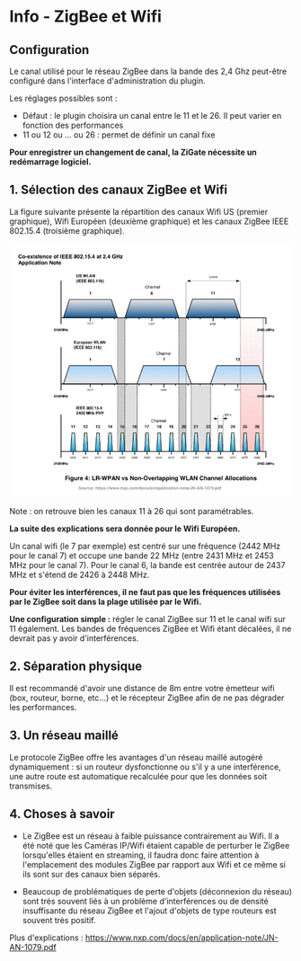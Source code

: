 # Info - ZigBee et Wifi

## Configuration

Le canal utilisé pour le réseau ZigBee dans la bande des 2,4 Ghz peut-être configuré dans l'interface d'administration du plugin.

Les réglages possibles sont :

- Défaut : le plugin choisira un canal entre le 11 et le 26. Il peut varier en fonction des performances
- 11 ou 12 ou ... ou 26 : permet de définir un canal fixe

**Pour enregistrer un changement de canal, la ZiGate nécessite un redémarrage logiciel.**


## 1. Sélection des canaux ZigBee et Wifi

La figure suivante présente la répartition des canaux Wifi US (premier graphique), Wifi Européen (deuxième graphique) et les canaux ZigBee IEEE 802.15.4 (troisième graphique).

![Channel overlap](../Images/Channel-Allocations.png)

Note : on retrouve bien les canaux 11 à 26 qui sont paramétrables.

**La suite des explications sera donnée pour le Wifi Européen.**

Un canal wifi (le 7 par exemple) est centré sur une fréquence (2442 MHz pour le canal 7) et occupe une bande 22 MHz (entre 2431 MHz et 2453 MHz pour le canal 7).
Pour le canal 6, la bande est centrée autour de 2437 MHz et s'étend de 2426 à 2448 MHz.

**Pour éviter les interférences, il ne faut pas que les fréquences utilisées par le ZigBee soit dans la plage utilisée par le Wifi.**

__Une configuration simple :__ régler le canal ZigBee sur 11 et le canal wifi sur 11 également. Les bandes de fréquences ZigBee et Wifi étant décalées, il ne devrait pas y avoir d'interférences.

## 2. Séparation physique
Il est recommandé d'avoir une distance de 8m entre votre émetteur wifi (box, routeur, borne, etc...) et le récepteur ZigBee afin de ne pas dégrader les performances.

## 3. Un réseau maillé

Le protocole ZigBee offre les avantages d'un réseau maillé autogéré dynamiquement : si un routeur dysfonctionne ou s'il y a une interférence, une autre route est automatique recalculée pour que les données soit transmises.

## 4. Choses à savoir

* Le ZigBee est un réseau à faible puissance contrairement au Wifi.
Il a été noté que les Caméras IP/Wifi étaient capable de perturber le ZigBee lorsqu'elles étaient en streaming, il faudra donc faire attention à l'emplacement des modules ZigBee par rapport aux Wifi et ce même si ils sont sur des canaux bien séparés.

* Beaucoup de problématiques de perte d'objets (déconnexion du réseau) sont très souvent liés à un problème d'interférences ou de densité insuffisante du réseau ZigBee et l'ajout d'objets de type routeurs est souvent très positif.

Plus d'explications : https://www.nxp.com/docs/en/application-note/JN-AN-1079.pdf
